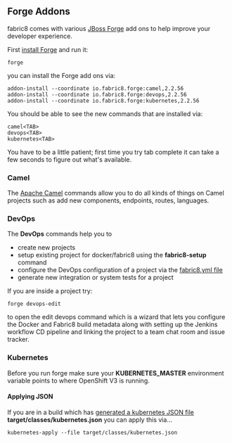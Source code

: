 ## Forge Addons

fabric8 comes with various [JBoss Forge](http://forge.jboss.org/) add ons to help improve your developer experience.

First [install Forge](http://forge.jboss.org/download) and run it:

    forge

you can install the Forge add ons via:

    addon-install --coordinate io.fabric8.forge:camel,2.2.56
    addon-install --coordinate io.fabric8.forge:devops,2.2.56
    addon-install --coordinate io.fabric8.forge:kubernetes,2.2.56

You should be able to see the new commands that are installed via:

    camel<TAB>
    devops<TAB>
    kubernetes<TAB>

You have to be a little patient; first time you try tab complete it can take a few seconds to figure out what's available.


### Camel

The [Apache Camel](http://camel.apache.org/) commands allow you to do all kinds of things on Camel projects such as add new components, endpoints, routes, languages.

### DevOps

The **DevOps** commands help you to 

* create new projects
* setup existing project for docker/fabric8 using the **fabric8-setup** command
* configure the DevOps configuration of a project via the [fabric8.yml file](fabric8YmlFile.html)
* generate new integration or system tests for a project

If you are inside a project try:

    forge devops-edit
    
to open the edit devops command which is a wizard that lets you configure the Docker and Fabric8 build metadata along with setting up the Jenkins workflow CD pipeline and linking the project to a team chat room and issue tracker.
    
### Kubernetes

Before you run forge make sure your **KUBERNETES_MASTER** environment variable points to where OpenShift V3 is running.

#### Applying JSON

If you are in a build which has [generated a kubernetes JSON file](mavenPlugin.html#generating-the-json) **target/classes/kubernetes.json** you can apply this via...

    kubernetes-apply --file target/classes/kubernetes.json


